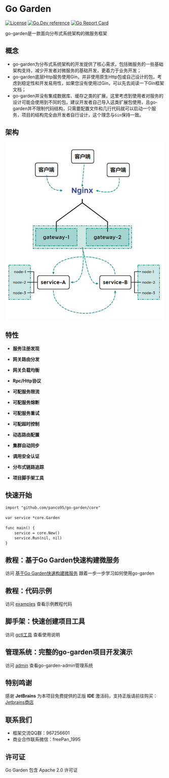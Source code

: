 # Go Garden 
[![License](https://img.shields.io/:license-apache-blue.svg)](https://opensource.org/licenses/Apache-2.0) [![Go.Dev reference](https://img.shields.io/badge/go.dev-reference-007d9c?logo=go&logoColor=white&style=flat-square)](https://pkg.go.dev/github.com/panco95/go-garden) [![Go Report Card](https://goreportcard.com/badge/github.com/panco95/go-garden)](https://goreportcard.com/report/github.com/panco95/go-garden) 


go-garden是一款面向分布式系统架构的微服务框架

## 概念

* go-garden为分布式系统架构的开发提供了核心需求，包括微服务的一些基础架构支持，减少开发者对微服务的基础开发，更着力于业务开发；
* go-garden底层Http服务使用Gin，并非使用原生Http包或自己设计的包，考虑到稳定性和开发易用性，如果您没有使用过Gin，可以先去阅读一下Gin框架文档；
* go-garden并没有集成数据库、缓存之类的扩展，这里考虑到使用者对服务的设计可能会使用到不同的包，建议开发者自己导入这类扩展包使用，且go-garden并不限制代码结构，只需要配置文件和几行代码就可以启动一个服务，项目的结构完全由开发者自行设计，这个理念与`Gin`保持一致。

## 架构

![struct](docs/struct.png "struct")


## 特性

- **服务注册发现**

- **网关路由分发**

- **网关负载均衡**

- **Rpc/Http协议**

- **可配服务限流**

- **可配服务熔断**

- **可配服务重试**

- **可配超时控制**

- **动态路由配置**

- **集群自动同步**

- **调用安全认证**

- **分布式链路追踪**

- **项目脚手架工具**

## 快速开始

```golang
import "github.com/panco95/go-garden/core"

var service *core.Garden

func main() {
    service = core.New()
    service.Run(nil, nil)
}
```

## 教程：基于Go Garden快速构建微服务
访问 [基于Go Garden快速构建微服务](docs/tutorial.md) 跟着一步一步学习如何使用go-garden

## 教程：代码示例
访问 [examples](examples) 查看示例教程代码

## 脚手架：快速创建项目工具
访问 [gctl工具](tools/gctl) 查看使用说明

## 管理系统：完整的go-garden项目开发演示
访问 [admin](https://github.com/panco95/go-garden-admin) 查看go-garden-admin管理系统

## 特别鸣谢
感谢 **JetBrains** 为本项目免费提供的正版 **IDE** 激活码，支持正版请前往购买：[Jetbrains商店](https://www.jetbrains.com/store/#commercial?billing=yearly)

## 联系我们
* 框架交流QQ群：967256601
* 商业合作联系微信：freePan_1995

## 许可证
Go Garden 包含 Apache 2.0 许可证